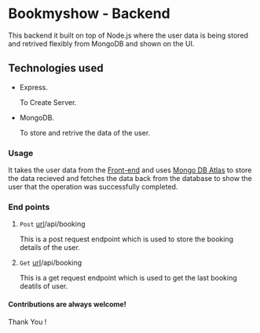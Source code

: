 # Bookmyshow - Backend

This backend it built on top of Node.js where the user data is being stored and retrived flexibly from MongoDB and shown on the UI.



## Technologies used
- Express.
   
    To Create Server.

- MongoDB.

    To store and retrive the data of the user.

### Usage 
It takes the user data from the [Front-end](https://github.com/Saikat-Samadder) and uses [Mongo DB Atlas](https://www.mongodb.com/cloud/atlas/register) to store the data recieved and fetches the data back from the database to show the user that the 
operation was successfully completed.

### End points
1. `Post` [url](https://bookmyshow-backend-main.onrender.com)/api/booking 

   This is a post request endpoint which is used to store the booking details of the user.

2. `Get` [url](https://bookmyshow-backend-main.onrender.com)/api/booking

   This is a get request endpoint which is used to get the last booking deatils of user.


#### Contributions are always welcome!

Thank You !


